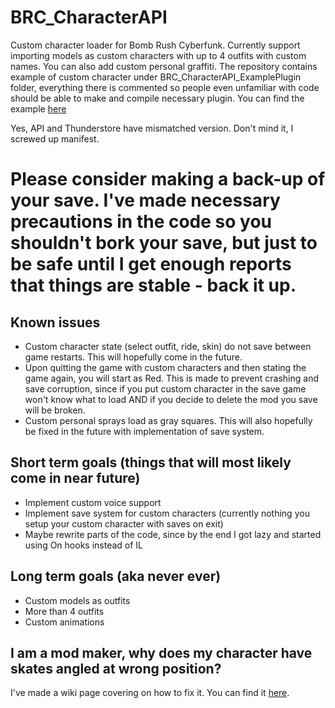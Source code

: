 # BRC_CharacterAPI
Custom character loader for Bomb Rush Cyberfunk. Currently support importing models as custom characters with up to 4 outfits with custom names. You can also add custom personal graffiti. The repository contains example of custom character under BRC_CharacterAPI_ExamplePlugin folder, everything there is commented so people even unfamiliar with code should be able to make and compile necessary plugin. You can find the example [here](https://github.com/viliger2/BRC_CharacterAPI/tree/main/BRC_CharacterAPI_ExamplePlugin)

Yes, API and Thunderstore have mismatched version. Don't mind it, I screwed up manifest.

# Please consider making a back-up of your save. I've made necessary precautions in the code so you shouldn't bork your save, but just to be safe until I get enough reports that things are stable - back it up.

## Known issues
* Custom character state (select outfit, ride, skin) do not save between game restarts. This will hopefully come in the future.
* Upon quitting the game with custom characters and then stating the game again, you will start as Red. This is made to prevent crashing and save corruption, since if you put custom character in the save game won't know what to load AND if you decide to delete the mod you save will be broken.
* Custom personal sprays load as gray squares. This will also hopefully be fixed in the future with implementation of save system.

## Short term goals (things that will most likely come in near future)
* Implement custom voice support
* Implement save system for custom characters (currently nothing you setup your custom character with saves on exit)
* Maybe rewrite parts of the code, since by the end I got lazy and started using On hooks instead of IL

## Long term goals (aka never ever)
* Custom models as outfits
* More than 4 outfits
* Custom animations

## I am a mod maker, why does my character have skates angled at wrong position? 
I've made a wiki page covering on how to fix it. You can find it [here](https://github.com/viliger2/BRC_CharacterAPI/wiki/Why-is-are-my-skates-at-the-wrong-angle%3F).